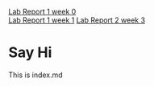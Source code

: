 [Lab Report 1 week 0](https://dairelia.github.io/cse15l-lab-report/lab-report-1-week-0.html)  
[Lab Report 1 week 1](https://dairelia.github.io/cse15l-lab-report/ssh-setup.html)
[Lab Report 2 week 3](https://dairelia.github.io/cse15l-lab-report/lab-report-2-week-3.html)
# Say Hi

This is index.md
